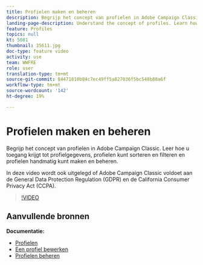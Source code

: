 ```yaml
---
title: Profielen maken en beheren
description: Begrijp het concept van profielen in Adobe Campaign Classic. Leer hoe u toegang krijgt tot profielgegevens, profielen kunt sorteren en filteren en profielen handmatig kunt maken en beheren. In deze video wordt ook uitgelegd of Adobe Campaign Classic voldoet aan de General Data Protection Regulation (GDPR) en de California Consumer Privacy Act (CCPA).
landing-page-description: Understand the concept of profiles. Learn how to access profile data, sort and filter profiles and manually create and manage profiles. Learn about GDPR and CCPA.
feature: Profiles
topics: null
kt: 5081
thumbnail: 35611.jpg
doc-type: feature video
activity: use
team: WWFRE
role: user
translation-type: tm+mt
source-git-commit: 84471810b84c7ec49ff5a827036f5bc548b88a6f
workflow-type: tm+mt
source-wordcount: '142'
ht-degree: 19%

---
```



# Profielen maken en beheren

Begrijp het concept van profielen in Adobe Campaign Classic. Leer hoe u toegang krijgt tot profielgegevens, profielen kunt sorteren en filteren en profielen handmatig kunt maken en beheren.

In deze video wordt ook uitgelegd of Adobe Campaign Classic voldoet aan de General Data Protection Regulation (GDPR) en de California Consumer Privacy Act (CCPA).

>[!VIDEO](https://video.tv.adobe.com/v/35611?quality=12)

## Aanvullende bronnen

**Documentatie:**

* [Profielen](https://docs.adobe.com/content/help/nl-NL/campaign-classic/using/getting-started/profile-management/about-profiles.html)
* [Een profiel bewerken](https://docs.adobe.com/content/help/en/campaign-classic/using/getting-started/profile-management/editing-a-profile.html)
* [Profielen beheren](https://docs.adobe.com/content/help/en/campaign-classic/using/getting-started/profile-management/adding-profiles.html)
